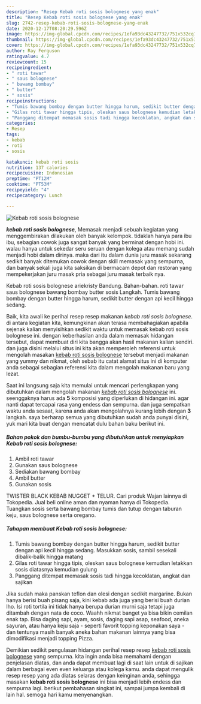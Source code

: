 ```yaml
---
description: "Resep Kebab roti sosis bolognese yang enak"
title: "Resep Kebab roti sosis bolognese yang enak"
slug: 2742-resep-kebab-roti-sosis-bolognese-yang-enak
date: 2020-12-17T08:20:29.596Z
image: https://img-global.cpcdn.com/recipes/1efa93dc43247732/751x532cq70/kebab-roti-sosis-bolognese-foto-resep-utama.jpg
thumbnail: https://img-global.cpcdn.com/recipes/1efa93dc43247732/751x532cq70/kebab-roti-sosis-bolognese-foto-resep-utama.jpg
cover: https://img-global.cpcdn.com/recipes/1efa93dc43247732/751x532cq70/kebab-roti-sosis-bolognese-foto-resep-utama.jpg
author: Ray Ferguson
ratingvalue: 4.7
reviewcount: 15
recipeingredient:
- " roti tawar"
- " saus bolognese"
- " bawang bombay"
- " butter"
- " sosis"
recipeinstructions:
- "Tumis bawang bombay dengan butter hingga harum, sedikit butter dengan api kecil hingga sedang. Masukkan sosis, sambil sesekali dibalik-balik hingga matang"
- "Gilas roti tawar hingga tipis, oleskan saus bolognese kemudian letakkan sosis diatasnya kemudian gulung"
- "Panggang ditempat memasak sosis tadi hingga kecoklatan, angkat dan sajikan"
categories:
- Resep
tags:
- kebab
- roti
- sosis

katakunci: kebab roti sosis 
nutrition: 137 calories
recipecuisine: Indonesian
preptime: "PT12M"
cooktime: "PT53M"
recipeyield: "4"
recipecategory: Lunch

---
```



![Kebab roti sosis bolognese](https://img-global.cpcdn.com/recipes/1efa93dc43247732/751x532cq70/kebab-roti-sosis-bolognese-foto-resep-utama.jpg)

<b><i>kebab roti sosis bolognese</i></b>, Memasak menjadi sebuah kegiatan yang menggembirakan dilakukan oleh banyak kelompok. tidaklah hanya para ibu ibu, sebagian cowok juga sangat banyak yang berminat dengan hobi ini. walau hanya untuk sekedar seru seruan dengan kolega atau memang sudah menjadi hobi dalam dirinya. maka dari itu dalam dunia juru masak sekarang sedikit banyak ditemukan cowok dengan skill memasak yang sempurna, dan banyak sekali juga kita saksikan di bermacam depot dan restoran yang mempekerjakan juru masak pria sebagai juru masak terbaik nya.

Kebab roti sosis bolognese ariekristy Bandung. Bahan-bahan. roti tawar saus bolognese bawang bombay butter sosis Langkah. Tumis bawang bombay dengan butter hingga harum, sedikit butter dengan api kecil hingga sedang.

Baik, kita awali ke perihal resep resep makanan <i>kebab roti sosis bolognese</i>. di antara kegiatan kita, kemungkinan akan terasa membahagiakan apabila sejenak kalian menyisihkan sedikit waktu untuk memasak kebab roti sosis bolognese ini. dengan keberhasilan anda dalam memasak hidangan tersebut, dapat membuat diri kita bangga akan hasil makanan kalian sendiri. dan juga disini melalui situs ini kita akan memperoleh referensi untuk mengolah masakan <u>kebab roti sosis bolognese</u> tersebut menjadi makanan yang yummy dan nikmat, oleh sebab itu catat alamat situs ini di komputer anda sebagai sebagian referensi kita dalam mengolah makanan baru yang lezat.


Saat ini langsung saja kita memulai untuk mencari perlengkapan yang dibutuhkan dalam mengolah makanan <u><i>kebab roti sosis bolognese</i></u> ini. seenggaknya harus ada <b>5</b> komposisi yang diperlukan di hidangan ini. agar nanti dapat tercapai rasa yang endess dan sempurna. dan juga sempatkan waktu anda sesaat, karena anda akan mengolahnya kurang lebih dengan <b>3</b> langkah. saya berharap semua yang dibutuhkan sudah anda punyai disini, yuk mari kita buat dengan mencatat dulu bahan baku berikut ini.

<!--inarticleads1-->

##### Bahan pokok dan bumbu-bumbu yang dibutuhkan untuk menyiapkan Kebab roti sosis bolognese:

1. Ambil  roti tawar
1. Gunakan  saus bolognese
1. Sediakan  bawang bombay
1. Ambil  butter
1. Gunakan  sosis


TWISTER BLACK KEBAB NUGGET + TELUR. Cari produk Wajan lainnya di Tokopedia. Jual beli online aman dan nyaman hanya di Tokopedia. Tuangkan sosis serta bawang bombay tumis dan tutup dengan taburan keju, saus bolognese serta oregano. 

<!--inarticleads2-->

##### Tahapan membuat Kebab roti sosis bolognese:

1. Tumis bawang bombay dengan butter hingga harum, sedikit butter dengan api kecil hingga sedang. Masukkan sosis, sambil sesekali dibalik-balik hingga matang
1. Gilas roti tawar hingga tipis, oleskan saus bolognese kemudian letakkan sosis diatasnya kemudian gulung
1. Panggang ditempat memasak sosis tadi hingga kecoklatan, angkat dan sajikan


Jika sudah maka panskan teflon dan olesi dengan sedikit margarine. Bukan hanya berisi buah pisang saja, kini kebab ada juga yang berisi buah durian lho. Isi roti tortila ini tidak hanya berupa durian murni saja tetapi juga ditambah dengan nata de coco. Waahh nikmat banget ya bisa bikin cemilan enak tap. Bisa daging sapi, ayam, sosis, daging sapi asap, seafood, aneka sayuran, atau hanya keju saja - seperti favorit topping keponakan saya - dan tentunya masih banyak aneka bahan makanan lainnya yang bisa dimodifikasi menjadi topping Pizza. 

Demikian sedikit pengulasan hidangan perihal resep resep <u>kebab roti sosis bolognese</u> yang sempurna. kita ingin anda bisa memahami dengan penjelasan diatas, dan anda dapat membuat lagi di saat lain untuk di sajikan dalam berbagai even even keluarga atau kolega kamu. anda dapat mengulik resep resep yang ada diatas selaras dengan keinginan anda, sehingga masakan <b>kebab roti sosis bolognese</b> ini bisa menjadi lebih endess dan sempurna lagi. berikut pembahasan singkat ini, sampai jumpa kembali di lain hal. semoga hari kamu menyenangkan.
